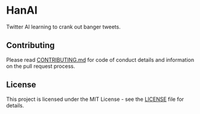 # HanAI

Twitter AI learning to crank out banger tweets.

## Contributing

Please read [CONTRIBUTING.md](CONTRIBUTING.md) for code of conduct details and information on the pull request process.

## License

This project is licensed under the MIT License - see the [LICENSE](LICENSE) file for details.
